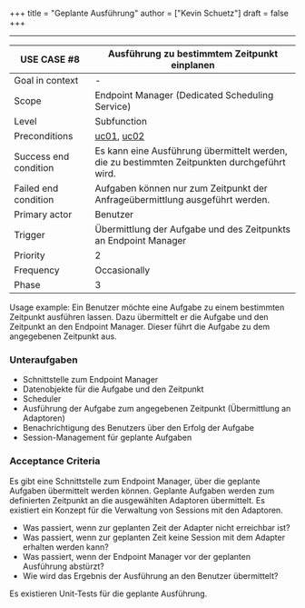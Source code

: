 +++
title = "Geplante Ausführung"
author = ["Kevin Schuetz"]
draft = false
+++

---

| USE CASE **#8**       | Ausführung zu bestimmtem Zeitpunkt einplanen                                                 |
|-----------------------|----------------------------------------------------------------------------------------------|
| Goal in context       | -                                                                                            |
| Scope                 | Endpoint Manager (Dedicated Scheduling Service)                                              |
| Level                 | Subfunction                                                                                  |
| Preconditions         | [uc01](./uc01.md), [uc02](./uc02.md)                                                         |
| Success end condition | Es kann eine Ausführung übermittelt werden, die zu bestimmten Zeitpunkten durchgeführt wird. |
| Failed end condition  | Aufgaben können nur zum Zeitpunkt der Anfrageübermittlung ausgeführt werden.                 |
| Primary actor         | Benutzer                                                                                     |
| Trigger               | Übermittlung der Aufgabe und des Zeitpunkts an Endpoint Manager                              |
| Priority              | 2                                                                                            |
| Frequency             | Occasionally                                                                                 |
| Phase                 | 3                                                                                            |

Usage example: Ein Benutzer möchte eine Aufgabe zu einem bestimmten Zeitpunkt ausführen lassen. Dazu übermittelt er die Aufgabe und den Zeitpunkt an den Endpoint Manager. 
Dieser führt die Aufgabe zu dem angegebenen Zeitpunkt aus.

### Unteraufgaben
- Schnittstelle zum Endpoint Manager
- Datenobjekte für die Aufgabe und den Zeitpunkt
- Scheduler
- Ausführung der Aufgabe zum angegebenen Zeitpunkt (Übermittlung an Adaptoren)
- Benachrichtigung des Benutzers über den Erfolg der Aufgabe
- Session-Management für geplante Aufgaben

### Acceptance Criteria
Es gibt eine Schnittstelle zum Endpoint Manager, über die geplante Aufgaben übermittelt werden können.
Geplante Aufgaben werden zum definierten Zeitpunkt an die ausgewählten Adaptoren übermittelt.
Es existiert ein Konzept für die Verwaltung von Sessions mit den Adaptoren.
- Was passiert, wenn zur geplanten Zeit der Adapter nicht erreichbar ist?
- Was passiert, wenn zur geplanten Zeit keine Session mit dem Adapter erhalten werden kann?
- Was passiert, wenn der Endpoint Manager vor der geplanten Ausführung abstürzt?
- Wie wird das Ergebnis der Ausführung an den Benutzer übermittelt?

Es existieren Unit-Tests für die geplante Ausführung.